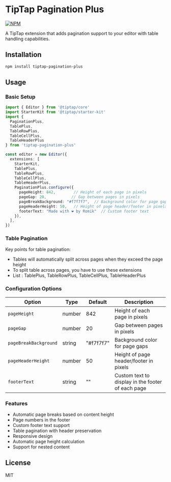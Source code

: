 # TipTap Pagination Plus
[![NPM](https://img.shields.io/npm/v/tiptap-pagination-plus.svg)](https://www.npmjs.com/package/tiptap-pagination-plus)

A TipTap extension that adds pagination support to your editor with table handling capabilities.

## Installation

```bash
npm install tiptap-pagination-plus
```

## Usage

### Basic Setup

```typescript
import { Editor } from '@tiptap/core'
import StarterKit from '@tiptap/starter-kit'
import { 
  PaginationPlus,
  TablePlus,
  TableRowPlus,
  TableCellPlus,
  TableHeaderPlus
} from 'tiptap-pagination-plus'

const editor = new Editor({
  extensions: [
    StarterKit,
    TablePlus,
    TableRowPlus,
    TableCellPlus,
    TableHeaderPlus,
    PaginationPlus.configure({
      pageHeight: 842,        // Height of each page in pixels
      pageGap: 20,           // Gap between pages in pixels
      pageBreakBackground: "#f7f7f7",  // Background color for page gaps
      pageHeaderHeight: 50,   // Height of page header/footer in pixels
      footerText: "Made with ❤️ by Romik"  // Custom footer text
    }),
  ],
})
```

### Table Pagination

Key points for table pagination:
- Tables will automatically split across pages when they exceed the page height
- To split table across pages, you have to use these extensions
- List : TablePlus, TableRowPlus, TableCellPlus, TableHeaderPlus

### Configuration Options

| Option | Type | Default | Description |
|--------|------|---------|-------------|
| `pageHeight` | number | 842 | Height of each page in pixels |
| `pageGap` | number | 20 | Gap between pages in pixels |
| `pageBreakBackground` | string | "#f7f7f7" | Background color for page gaps |
| `pageHeaderHeight` | number | 50 | Height of page header/footer in pixels |
| `footerText` | string | "" | Custom text to display in the footer of each page |

### Features

- Automatic page breaks based on content height
- Page numbers in the footer
- Custom footer text support
- Table pagination with header preservation
- Responsive design
- Automatic page height calculation
- Support for nested content

## License

MIT
